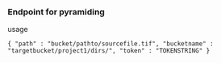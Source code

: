 ### Endpoint for pyramiding

usage 

`{
    "path" : "bucket/pathto/sourcefile.tif",
    "bucketname" : "targetbucket/project1/dirs/",
    "token" : "TOKENSTRING"
}`